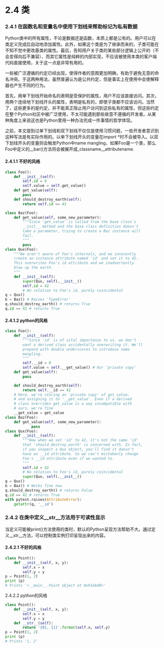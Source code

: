 # 2.4 类

### 2.4.1 在函数名和变量名中使用下划线来帮助标记为私有数据

Python类中的所有属性，不论是数据还是函数，本质上都是公有的。用户可以在类定义完成后自动地添加属性。此外，如果这个类是为了继承而来的，子类可能在不知不觉中更改基类的属性。最后，告知用户关于类的某些部分逻辑上公开的（不会变得向后不兼容），而其它属性是纯粹的内部实现，不应该被使用本类的客户端代码直接使用，关于这一点是非常有用的。

一些被广泛遵循的约定已经出现，使得作者的意图更加明确，有助于避免无意的命名冲突。于这两种用法，虽然普遍认为是公共约定，但是事实上在使用中会使解释器也产生不同的行为。

首先，用单下划线开始命名的表明是受保护的属性，用户不应该直接访问。其次，用两个连续地下划线开头的属性，表明是私有的，即使子类都不应该访问。当然了，这些更多的是约定，并不能真正阻止用户访问到这些私有的属性，但这些约定在整个Python社区中被广泛使用，不太可能遇到那些故意不遵循的开发者。从某种角度上来说这也是Python里用一种办法完成一件事情的哲学体现。

之前，本文提到过单下划线和双下划线不仅仅是使用习惯问题，一些开发者意识到这种写法是有实际作用的。以单下划线开头的变量在import *时不会被导入。以双下划线开头的变量则会触发Python中name mangling，如果Foo是一个类，那么Foo中定义的\_\_bar()方法将会被展开成_classname__attributename.

#### 2.4.1.1 不好的风格

```python
class Foo():
    def __init__(self):
        self.id = 8
        self.value = self.get_value()
    def get_value(self):
        pass
    def should_destroy_earth(self):
        return self.id == 42

class Baz(Foo):
    def get_value(self, some_new_parameter):
        """Since 'get_value' is called from the base class's
        __init__ method and the base class definition doesn't
        take a parameter, trying to create a Baz instance will
        fail.
        """
        pass
class Qux(Foo):
    """We aren't aware of Foo's internals, and we innocently
    create an instance attribute named 'id' and set it to 42.
    This overwrites Foo's id attribute and we inadvertently
    blow up the earth.
    """
    def __init__(self):
        super(Qux, self).__init__()
        self.id = 42
        # No relation to Foo's id, purely coincidental
q = Qux()
b = Baz() # Raises 'TypeError'
q.should_destroy_earth() # returns True
q.id == 42 # returns True
```

#### 2.4.1.2 python的风格

```python
class Foo():
    def __init__(self):
        """Since 'id' is of vital importance to us, we don't
        want a derived class accidentally overwriting it. We'll
        prepend with double underscores to introduce name
        mangling.
        """
        self.__id = 8
        self.value = self.__get_value() # Our 'private copy'
    def get_value(self):
        pass

    def should_destroy_earth(self):
        return self.__id == 42
    # Here, we're storing an 'private copy' of get_value,
    # and assigning it to '__get_value'. Even if a derived
    # class overrides get_value is a way incompatible with
    # ours, we're fine
    __get_value = get_value
class Baz(Foo):
    def get_value(self, some_new_parameter):
            pass
class Qux(Foo):
    def __init__(self):
        """Now when we set 'id' to 42, it's not the same 'id'
        that 'should_destroy_earth' is concerned with. In fact,
        if you inspect a Qux object, you'll find it doesn't
        have an __id attribute. So we can't mistakenly change
        Foo's __id attribute even if we wanted to.
        """
        self.id = 42
        # No relation to Foo's id, purely coincidental
        super(Qux, self).__init__()
q = Qux()
b = Baz() # Works fine now
q.should_destroy_earth() # returns False
q.id == 42 # returns True
with pytest.raises(AttributeError):
    getattr(q, '__id')        

```

### 2.4.2 在类中定义__str__方法用于可读性显示

当定义可能被print()方法使用的类时，默认的Python呈现方法帮助不大。通过定义__str__方法，可以控制类实例打印呈现出来的内容。

#### 2.4.2.1 不好的风格

```python
class Point():
    def __init__(self, x, y):
        self.x = x
        self.y = y
p = Point(1, 2)
print (p)
# Prints '<__main__.Point object at 0x91ebd0>'
```

2.4.2.2 python的风格

```python
class Point():
    def __init__(self, x, y):
        self.x = x
        self.y = y
    def __str__(self):
        return '{0}, {1}'.format(self.x, self.y)
p = Point(1, 2)
print (p)
# Prints '1, 2'
```
